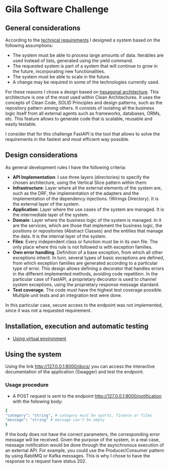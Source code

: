 # Gila Software Challenge
## General considerations
According to the [technical requirements](docs/challenge.md) I designed a system based on the following assumptions:
- The system must be able to process large amounts of data. Iterables are used instead of lists, generated using the yield command.
- The requested system is part of a system that will continue to grow in the future, incorporating new functionalities.
- The system must be able to scale in the future.
- A change may be required in some of the technologies currently used.

For these reasons I chose a design based on [hexagonal architecture](docs/hexagonal_architecture.md).
This architecture is one of the most used within Clean Architectures.
It uses the concepts of Clean Code, SOLID Principles and design patterns, such as the repository pattern among others.
It consists of isolating all the business logic itself from all external agents such as frameworks, databases, ORMs, etc.
This feature allows to generate code that is scalable, reusable and easily testable.

I consider that for this challenge FastAPI is the tool that allows to solve the requirements in the fastest and most efficient way possible.

## Design considerations
As general development rules I have the following criteria:
- **API Implementation**: I use three layers (directories) to specify the chosen architecture, using the Vertical Slice pattern within them:
- **Infrastructure**: Layer where all the external elements of the system are, such as the DRF, the implementation of the adapters and the implementation of the dependency injections. (Wirings Directory). It is the external layer of the system.
- **Application**: Layer where the use cases of the system are managed. It is the intermediate layer of the system.
- **Domain**: Layer where the business logic of the system is managed. In it are the services, which are those that implement the business logic, the positions or repositories (Abstract Classes) and the entities that manage the data. It is the internal layer of the system.
- **Files**: Every independent class or function must be in its own file. The only place where this rule is not followed is with exception families.
- **Own error handling**. Definition of a base exception, from which all other exceptions inherit. In turn, several types of basic exceptions are defined, from which exception families are generated according to a particular type of error. This design allows defining a decorator that handles errors in the different implemented methods, avoiding code repetition. In the particular case of FastAPi, a proprietary decorator is used to channel system exceptions, using the proprietary response message standard.
- **Test coverage**. The code must have the highest test coverage possible. Multiple unit tests and an integration test were done.

In this particular case, secure access to the endpoint was not implemented, since it was not a requested requirement.

## Installation, execution and automatic testing
- [Using virtual environment](docs/virtual_env_install.md)

## Using the system
Using the link http://127.0.0.1:8000/docs/ you can access the interactive documentation of the application (Swagger) and test the endpoint.

### Usage procedure
- A POST request is sent to the endpoint http://127.0.0.1:8000/notification with the following body:
```bash
{
"category": "string", # category must be sports, finance or films
"message": "string" # message can't be empty
}
```

If the body does not have the correct parameters, the corresponding error message will be received.
Given the purpose of the system, in a real case, message notification would be done through the asynchronous execution of an external API.
For example, you could use the Producer/Consumer pattern by using RabitMQ or Kafka messages.
This is why I chose to have the response to a request have status 202.